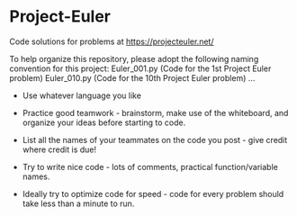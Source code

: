 # Project-Euler
Code solutions for problems at https://projecteuler.net/

To help organize this repository, please adopt the following naming convention for this project:
Euler_001.py      (Code for the 1st Project Euler problem)
Euler_010.py      (Code for the 10th Project Euler problem)
...

* Use whatever language you like

* Practice good teamwork - brainstorm, make use of the whiteboard, and organize your ideas before starting to code.

* List all the names of your teammates on the code you post - give credit where credit is due!

* Try to write nice code - lots of comments, practical function/variable names.

* Ideally try to optimize code for speed - code for every problem should take less than a minute to run. 
